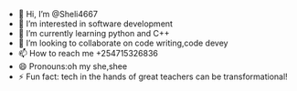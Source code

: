 - 👋 Hi, I’m @Sheli4667
- 👀 I’m interested in software development 
- 🌱 I’m currently learning python and C++
- 💞️ I’m looking to collaborate on code writing,code devey
- 📫 How to reach me +254715326836
- 😄 Pronouns:oh my she,shee
- ⚡ Fun fact: tech in the hands of great teachers can be transformational!

<!---
Sheli4667/Sheli4667 is a ✨ special ✨ repository because its `README.md` (this file) appears on your GitHub profile.
You can click the Preview link to take a look at your changes.
--->
